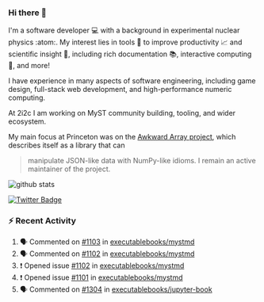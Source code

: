 ### Hi there 👋 

I'm a software developer 💻 with a background in experimental nuclear physics :atom:. My interest lies in tools :wrench: to improve productivity :chart_with_upwards_trend: and scientific insight :telescope:, including rich documentation 📚, interactive computing 🧮, and more! 

I have experience in many aspects of software engineering, including game design, full-stack web development, and high-performance numeric computing. 

At 2i2c I am working on MyST community building, tooling, and wider ecosystem. 

My main focus at Princeton was on the [Awkward Array project](awkward-array.org/), which describes itself as a library that can 
> manipulate JSON-like data with NumPy-like idioms. I remain an active maintainer of the project. 

![github stats](https://github-readme-stats.vercel.app/api?username=agoose77&show_icons=true&hide_rank=true&hide_title=true&bg_color=30,e76445,904e95&text_color=efe3ec&icon_color=efe3ec)
<!--
**agoose77/agoose77** is a ✨ _special_ ✨ repository because its `README.md` (this file) appears on your GitHub profile.

Here are some ideas to get you started:

- 🔭 I’m currently working on ...
- 🌱 I’m currently learning ...
- 👯 I’m looking to collaborate on ...
- 🤔 I’m looking for help with ...
- 💬 Ask me about ...
- 📫 How to reach me: ...
- 😄 Pronouns: ...
- ⚡ Fun fact: ...
-->

[![Twitter Badge](https://img.shields.io/twitter/follow/agoose77?style=flat-square&logo=Twitter&logoColor=white&color=cornflowerblue)](https://twitter.com/agoose77)

### :zap: Recent Activity

<!--START_SECTION:activity-->
1. 🗣 Commented on [#1103](https://github.com/executablebooks/mystmd/issues/1103#issuecomment-2058787531) in [executablebooks/mystmd](https://github.com/executablebooks/mystmd)
2. 🗣 Commented on [#1102](https://github.com/executablebooks/mystmd/issues/1102#issuecomment-2057717433) in [executablebooks/mystmd](https://github.com/executablebooks/mystmd)
3. ❗ Opened issue [#1102](https://github.com/executablebooks/mystmd/issues/1102) in [executablebooks/mystmd](https://github.com/executablebooks/mystmd)
4. ❗ Opened issue [#1101](https://github.com/executablebooks/mystmd/issues/1101) in [executablebooks/mystmd](https://github.com/executablebooks/mystmd)
5. 🗣 Commented on [#1304](https://github.com/executablebooks/jupyter-book/issues/1304#issuecomment-2056469624) in [executablebooks/jupyter-book](https://github.com/executablebooks/jupyter-book)
<!--END_SECTION:activity-->
